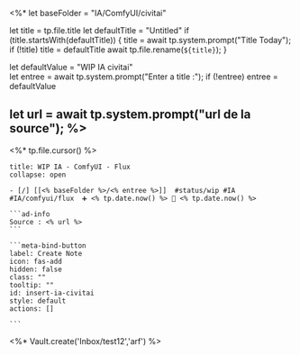 <%*
  let baseFolder = "IA/ComfyUI/civitai"

  let title = tp.file.title
  let defaultTitle = "Untitled"
  if (title.startsWith(defaultTitle)) {
    title = await tp.system.prompt("Title Today");
    if (!title) title = defaultTitle
    await tp.file.rename(`${title}`);
  } 

let defaultValue = "WIP IA civitai"  
let entree = await tp.system.prompt("Enter a title :");
if (!entree) entree = defaultValue

let url = await tp.system.prompt("url de la source");
%>
---
<%* tp.file.cursor() %> 
`````ad-example
title: WIP IA - ComfyUI - Flux
collapse: open

- [/] [[<% baseFolder %>/<% entree %>]]  #status/wip #IA #IA/comfyui/flux  ➕ <% tp.date.now() %> 🛫 <% tp.date.now() %>

```ad-info 
Source : <% url %>
```

```meta-bind-button
label: Create Note
icon: fas-add
hidden: false
class: ""
tooltip: ""
id: insert-ia-civitai
style: default
actions: []

```

````` 
<%* 
Vault.create('Inbox/test12','arf') 
%> 
